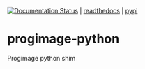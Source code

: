 [![Documentation Status](https://readthedocs.org/projects/progimage-python/badge/?version=latest)](https://progimage-python.readthedocs.io/en/latest/?badge=latest) | [readthedocs](https://progimage-python.readthedocs.io) | [pypi](https://pypi.org/project/progimage/)

# progimage-python
Progimage python shim
